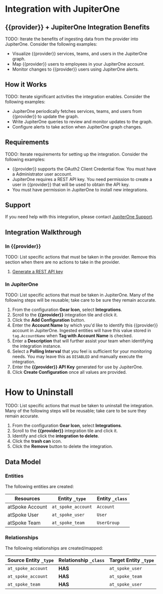 # Integration with JupiterOne

## {{provider}} + JupiterOne Integration Benefits

TODO: Iterate the benefits of ingesting data from the provider into JupiterOne.
Consider the following examples:

- Visualize {{provider}} services, teams, and users in the JupiterOne graph.
- Map {{provider}} users to employees in your JupiterOne account.
- Monitor changes to {{provider}} users using JupiterOne alerts.

## How it Works

TODO: Iterate significant activities the integration enables. Consider the
following examples:

- JupiterOne periodically fetches services, teams, and users from {{provider}}
  to update the graph.
- Write JupiterOne queries to review and monitor updates to the graph.
- Configure alerts to take action when JupiterOne graph changes.

## Requirements

TODO: Iterate requirements for setting up the integration. Consider the
following examples:

- {{provider}} supports the OAuth2 Client Credential flow. You must have a
  Administrator user account.
- JupiterOne requires a REST API key. You need permission to create a user in
  {{provider}} that will be used to obtain the API key.
- You must have permission in JupiterOne to install new integrations.

## Support

If you need help with this integration, please contact
[JupiterOne Support](https://support.jupiterone.io).

## Integration Walkthrough

### In {{provider}}

TODO: List specific actions that must be taken in the provider. Remove this
section when there are no actions to take in the provider.

1. [Generate a REST API key](https://example.com/docs/generating-api-keys)

### In JupiterOne

TODO: List specific actions that must be taken in JupiterOne. Many of the
following steps will be reusable; take care to be sure they remain accurate.

1. From the configuration **Gear Icon**, select **Integrations**.
2. Scroll to the **{{provider}}** integration tile and click it.
3. Click the **Add Configuration** button.
4. Enter the **Account Name** by which you'd like to identify this {{provider}}
   account in JupiterOne. Ingested entities will have this value stored in
   `tag.AccountName` when **Tag with Account Name** is checked.
5. Enter a **Description** that will further assist your team when identifying
   the integration instance.
6. Select a **Polling Interval** that you feel is sufficient for your monitoring
   needs. You may leave this as `DISABLED` and manually execute the integration.
7. Enter the **{{provider}} API Key** generated for use by JupiterOne.
8. Click **Create Configuration** once all values are provided.

# How to Uninstall

TODO: List specific actions that must be taken to uninstall the integration.
Many of the following steps will be reusable; take care to be sure they remain
accurate.

1. From the configuration **Gear Icon**, select **Integrations**.
2. Scroll to the **{{provider}}** integration tile and click it.
3. Identify and click the **integration to delete**.
4. Click the **trash can** icon.
5. Click the **Remove** button to delete the integration.

<!-- {J1_DOCUMENTATION_MARKER_START} -->
<!--
********************************************************************************
NOTE: ALL OF THE FOLLOWING DOCUMENTATION IS GENERATED USING THE
"j1-integration document" COMMAND. DO NOT EDIT BY HAND! PLEASE SEE THE DEVELOPER
DOCUMENTATION FOR USAGE INFORMATION:

https://github.com/JupiterOne/sdk/blob/master/docs/integrations/development.md
********************************************************************************
-->

## Data Model

### Entities

The following entities are created:

| Resources       | Entity `_type`     | Entity `_class` |
| --------------- | ------------------ | --------------- |
| atSpoke Account | `at_spoke_account` | `Account`       |
| atSpoke User    | `at_spoke_user`    | `User`          |
| atSpoke Team    | `at_spoke_team`    | `UserGroup`     |

### Relationships

The following relationships are created/mapped:

| Source Entity `_type` | Relationship `_class` | Target Entity `_type` |
| --------------------- | --------------------- | --------------------- |
| `at_spoke_account`    | **HAS**               | `at_spoke_user`       |
| `at_spoke_account`    | **HAS**               | `at_spoke_team`       |
| `at_spoke_team`       | **HAS**               | `at_spoke_user`       |

<!--
********************************************************************************
END OF GENERATED DOCUMENTATION AFTER BELOW MARKER
********************************************************************************
-->
<!-- {J1_DOCUMENTATION_MARKER_END} -->
